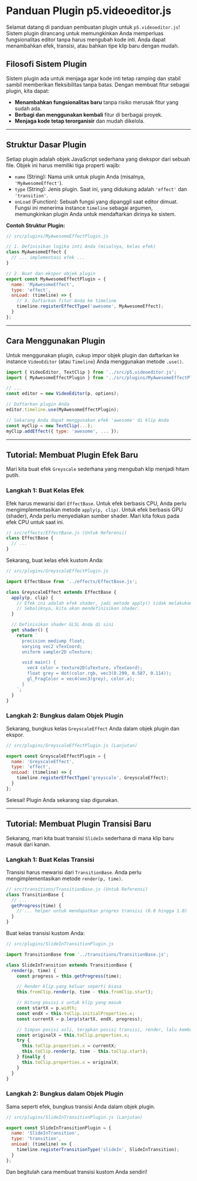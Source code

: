 # Panduan Plugin p5.videoeditor.js

Selamat datang di panduan pembuatan plugin untuk `p5.videoeditor.js`! Sistem plugin dirancang untuk memungkinkan Anda memperluas fungsionalitas editor tanpa harus mengubah kode inti. Anda dapat menambahkan efek, transisi, atau bahkan tipe klip baru dengan mudah.

## Filosofi Sistem Plugin

Sistem plugin ada untuk menjaga agar kode inti tetap ramping dan stabil sambil memberikan fleksibilitas tanpa batas. Dengan membuat fitur sebagai plugin, kita dapat:
- **Menambahkan fungsionalitas baru** tanpa risiko merusak fitur yang sudah ada.
- **Berbagi dan menggunakan kembali** fitur di berbagai proyek.
- **Menjaga kode tetap terorganisir** dan mudah dikelola.

---

## Struktur Dasar Plugin

Setiap plugin adalah objek JavaScript sederhana yang diekspor dari sebuah file. Objek ini harus memiliki tiga properti wajib:

- `name` (String): Nama unik untuk plugin Anda (misalnya, `'MyAwesomeEffect'`).
- `type` (String): Jenis plugin. Saat ini, yang didukung adalah `'effect'` dan `'transition'`.
- `onLoad` (Function): Sebuah fungsi yang dipanggil saat editor dimuat. Fungsi ini menerima instance `timeline` sebagai argumen, memungkinkan plugin Anda untuk mendaftarkan dirinya ke sistem.

**Contoh Struktur Plugin:**
```javascript
// src/plugins/MyAwesomeEffectPlugin.js

// 1. Definisikan logika inti Anda (misalnya, kelas efek)
class MyAwesomeEffect {
  // ... implementasi efek ...
}

// 2. Buat dan ekspor objek plugin
export const MyAwesomeEffectPlugin = {
  name: 'MyAwesomeEffect',
  type: 'effect',
  onLoad: (timeline) => {
    // 3. Daftarkan fitur Anda ke timeline
    timeline.registerEffectType('awesome', MyAwesomeEffect);
  }
};
```

---

## Cara Menggunakan Plugin

Untuk menggunakan plugin, cukup impor objek plugin dan daftarkan ke instance `VideoEditor` (atau `Timeline`) Anda menggunakan metode `.use()`.

```javascript
import { VideoEditor, TextClip } from '../src/p5.videoeditor.js';
import { MyAwesomeEffectPlugin } from '../src/plugins/MyAwesomeEffectPlugin.js';

// ...
const editor = new VideoEditor(p, options);

// Daftarkan plugin Anda
editor.timeline.use(MyAwesomeEffectPlugin);

// Sekarang Anda dapat menggunakan efek 'awesome' di klip Anda
const myClip = new TextClip(...);
myClip.addEffect({ type: 'awesome', ... });
```

---

## Tutorial: Membuat Plugin Efek Baru

Mari kita buat efek `Greyscale` sederhana yang mengubah klip menjadi hitam putih.

### Langkah 1: Buat Kelas Efek

Efek harus mewarisi dari `EffectBase`. Untuk efek berbasis CPU, Anda perlu mengimplementasikan metode `apply(p, clip)`. Untuk efek berbasis GPU (shader), Anda perlu menyediakan sumber shader. Mari kita fokus pada efek CPU untuk saat ini.

```javascript
// src/effects/EffectBase.js (Untuk Referensi)
class EffectBase {
  // ...
}
```

Sekarang, buat kelas efek kustom Anda:

```javascript
// src/plugins/GreyscaleEffectPlugin.js

import EffectBase from '../effects/EffectBase.js';

class GreyscaleEffect extends EffectBase {
  apply(p, clip) {
    // Efek ini adalah efek shader, jadi metode apply() tidak melakukan apa-apa di CPU.
    // Sebaliknya, kita akan mendefinisikan shader.
  }

  // Definisikan shader GLSL Anda di sini
  get shader() {
    return `
      precision mediump float;
      varying vec2 vTexCoord;
      uniform sampler2D uTexture;

      void main() {
        vec4 color = texture2D(uTexture, vTexCoord);
        float grey = dot(color.rgb, vec3(0.299, 0.587, 0.114));
        gl_FragColor = vec4(vec3(grey), color.a);
      }
    `;
  }
}
```

### Langkah 2: Bungkus dalam Objek Plugin

Sekarang, bungkus kelas `GreyscaleEffect` Anda dalam objek plugin dan ekspor.

```javascript
// src/plugins/GreyscaleEffectPlugin.js (Lanjutan)

export const GreyscaleEffectPlugin = {
  name: 'GreyscaleEffect',
  type: 'effect',
  onLoad: (timeline) => {
    timeline.registerEffectType('greyscale', GreyscaleEffect);
  }
};
```
Selesai! Plugin Anda sekarang siap digunakan.

---

## Tutorial: Membuat Plugin Transisi Baru

Sekarang, mari kita buat transisi `SlideIn` sederhana di mana klip baru masuk dari kanan.

### Langkah 1: Buat Kelas Transisi

Transisi harus mewarisi dari `TransitionBase`. Anda perlu mengimplementasikan metode `render(p, time)`.

```javascript
// src/transitions/TransitionBase.js (Untuk Referensi)
class TransitionBase {
  // ...
  getProgress(time) {
    // ... helper untuk mendapatkan progres transisi (0.0 hingga 1.0)
  }
}
```

Buat kelas transisi kustom Anda:
```javascript
// src/plugins/SlideInTransitionPlugin.js

import TransitionBase from '../transitions/TransitionBase.js';

class SlideInTransition extends TransitionBase {
  render(p, time) {
    const progress = this.getProgress(time);

    // Render klip yang keluar seperti biasa
    this.fromClip.render(p, time - this.fromClip.start);

    // Hitung posisi x untuk klip yang masuk
    const startX = p.width;
    const endX = this.toClip.initialProperties.x;
    const currentX = p.lerp(startX, endX, progress);

    // Simpan posisi asli, terapkan posisi transisi, render, lalu kembalikan
    const originalX = this.toClip.properties.x;
    try {
      this.toClip.properties.x = currentX;
      this.toClip.render(p, time - this.toClip.start);
    } finally {
      this.toClip.properties.x = originalX;
    }
  }
}
```

### Langkah 2: Bungkus dalam Objek Plugin

Sama seperti efek, bungkus transisi Anda dalam objek plugin.

```javascript
// src/plugins/SlideInTransitionPlugin.js (Lanjutan)

export const SlideInTransitionPlugin = {
  name: 'SlideInTransition',
  type: 'transition',
  onLoad: (timeline) => {
    timeline.registerTransitionType('slideIn', SlideInTransition);
  }
};
```

Dan begitulah cara membuat transisi kustom Anda sendiri!

